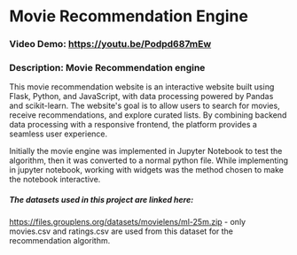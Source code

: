 # Movie Recommendation Engine
### Video Demo:  https://youtu.be/Podpd687mEw
### Description: Movie Recommendation engine

This movie recommendation website is an interactive website built using Flask, Python, and JavaScript, with data processing powered by Pandas and scikit-learn. The website's goal is to allow users to search for movies, receive recommendations, and explore curated lists. By combining backend data processing with a responsive frontend, the platform provides a seamless user experience.

Initially the movie engine was implemented in Jupyter Notebook to test the algorithm, then it was converted to a normal python file. While implementing in jupyter notebook, working with widgets was the method chosen to make the notebook interactive.

##### The datasets used in this project are linked here:

https://files.grouplens.org/datasets/movielens/ml-25m.zip - only movies.csv and ratings.csv are used from this dataset for the recommendation algorithm.

